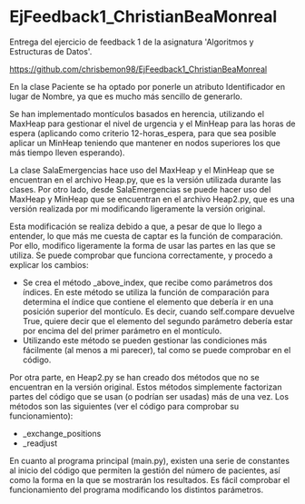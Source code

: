 # EjFeedback1_ChristianBeaMonreal
Entrega del ejercicio de feedback 1 de la asignatura 'Algoritmos y Estructuras de Datos'.

https://github.com/chrisbemon98/EjFeedback1_ChristianBeaMonreal

En la clase Paciente se ha optado por ponerle un atributo Identificador en lugar de Nombre, ya que es mucho más sencillo de generarlo.

Se han implementado montículos basados en herencia, utilizando el MaxHeap para gestionar el nivel de urgencia y el MinHeap para las horas de espera (aplicando como criterio 12-horas_espera, para que sea posible aplicar un MinHeap teniendo que mantener en nodos superiores los que más tiempo lleven esperando).

La clase SalaEmergencias hace uso del MaxHeap y el MinHeap que se encuentran en el archivo Heap.py, que es la versión utilizada durante las clases. Por otro lado, desde SalaEmergencias se puede hacer uso del MaxHeap y MinHeap que se encuentran en el archivo Heap2.py, que es una versión realizada por mi modificando ligeramente la versión original.

Esta modificación se realiza debido a que, a pesar de que lo llego a entender, lo que más me cuesta de captar es la función de comparación. Por ello, modifico ligeramente la forma de usar las partes en las que se utiliza. Se puede comprobar que funciona correctamente, y procedo a explicar los cambios:
*   Se crea el método _above_index, que recibe como parámetros dos índices. En este método se utiliza la función de comparación para determina el índice que contiene el elemento que debería ir en una posición superior del montículo. Es decir, cuando self.compare devuelve True, quiere decir que el elemento del segundo parámetro debería estar por encima del del primer parámetro en el montículo.
*   Utilizando este método se pueden gestionar las condiciones más fácilmente (al menos a mi parecer), tal como se puede comprobar en el código.

Por otra parte, en Heap2.py se han creado dos métodos que no se encuentran en la versión original. Estos métodos simplemente factorizan partes del código que se usan (o podrían ser usadas) más de una vez. Los métodos son las siguientes (ver el código para comprobar su funcionamiento):
*   _exchange_positions
*   _readjust

En cuanto al programa principal (main.py), existen una serie de constantes al inicio del código que permiten la gestión del número de pacientes, así como la forma en la que se mostrarán los resultados. Es fácil comprobar el funcionamiento del programa modificando los distintos parámetros.